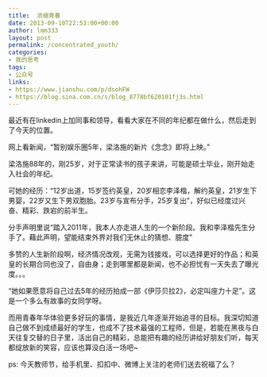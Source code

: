```yaml
---
title:  浓缩青春
date: 2013-09-10T22:53:00+00:00
author: lmm333
layout: post
permalink: /concentrated_youth/
categories:
- 我的思考
tags:
- 公众号
links:
- https://www.jianshu.com/p/dsohFW
- https://blog.sina.com.cn/s/blog_8778bf620101fj3s.html
---
```

最近有在linkedin上加同事和领导，看看大家在不同的年纪都在做什么，然后走到了今天的位置。

网上看新闻，“暂别娱乐圈5年，梁洛施的新片《念念》即将上映。”

梁洛施88年的，刚25岁，对于正常读书的孩子来讲，可能是硕士毕业，刚开始走入社会的年纪。

可她的经历：“12岁出道，15岁签约英皇，20岁相恋李泽楷，解约英皇，21岁生下男婴，22岁又生下男双胞胎。23岁与宣布分手，25岁复出”，好似已经度过兴奋、精彩、跌宕的前半生。

分手声明里说“踏入2011年，我本人亦走进人生的一个新阶段。我和李泽楷先生分手了。藉此声明，望能结束外界对我们无休止的猜想、臆度”

多赞的人生新阶段啊，经济情况改观，无需为钱接戏，可以选择更好的作品；和英皇的长期合同也没了，自由身；走到哪里都是新闻，也不必担忧有一天失去了曝光度。。。

“她如果愿意将自己过去5年的经历拍成一部《伊莎贝拉2》，必定叫座力十足”。这是一个多么有故事的女同学呀。

而用青春年华体验更多好玩的事情，是我近几年逐渐开始追寻的目标。我深切知道自己做不到成绩最好的学生，也成不了技术最强的工程师，但是，若能在黑夜与白天往复交替的日子里，活出自己的精彩，总能把有趣的经历讲给好朋友们听，每天都绽放新的笑容，应该也算没白活一场吧~

ps: 今天教师节，给手机里、扣扣中、微博上关注的老师们送去祝福了么？